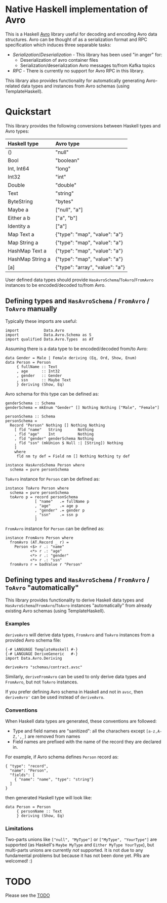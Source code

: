 # Native Haskell implementation of Avro

This is a Haskell [Avro](https://avro.apache.org/) library useful for decoding
and encoding Avro data structures.  Avro can be thought of as a serialization
format and RPC specification which induces three separable tasks:

* *Serialization*/*Deserialization* - This library has been used "in anger" for:
  - Deserialization of avro container files
  - Serialization/deserialization Avro messages to/from Kafka topics
* *RPC* - There is currently no support for Avro RPC in this library.

This library also provides functionality for automatically generating Avro-related data types and instances from Avro schemas (using TemplateHaskell).

# Quickstart

This library provides the following conversions between Haskell types and Avro types:

| Haskell type      | Avro type                       |
|:------------------|:--------------------------------|
| ()                | "null"                          |
| Bool              | "boolean"                       |
| Int, Int64        | "long"                          |
| Int32             | "int"                           |
| Double            | "double"                        |
| Text              | "string"                        |
| ByteString        | "bytes"                         |
| Maybe a           | ["null", "a"]                   |
| Either a b        | ["a", "b"]                      |
| Identity a        | ["a"]                           |
| Map Text a        | {"type": "map", "value": "a"}   |
| Map String a      | {"type": "map", "value": "a"}   |
| HashMap Text a    | {"type": "map", "value": "a"}   |
| HashMap String a  | {"type": "map", "value": "a"}   |
| [a]               | {"type": "array", "value": "a"} |

User defined data types should provide `HasAvroSchema`/`ToAvro`/`FromAvro` instances to be encoded/decoded to/from Avro.

## Defining types and `HasAvroSchema` / `FromAvro` / `ToAvro` manually

Typically these imports are useful:
```
import           Data.Avro
import           Data.Avro.Schema as S
import qualified Data.Avro.Types  as AT
```

Assuming there is a data type to be encoded/decoded from/to Avro:
```
data Gender = Male | Female deriving (Eq, Ord, Show, Enum)
data Person = Person
     { fullName :: Text
     , age      :: Int32
     , gender   :: Gender
     , ssn      :: Maybe Text
     } deriving (Show, Eq)
```

Avro schema for this type can be defined as:
```
genderSchema :: Schema
genderSchema = mkEnum "Gender" [] Nothing Nothing ["Male", "Female"]

personSchema :: Schema
personSchema =
  Record "Person" Nothing [] Nothing Nothing
    [ fld "name"   String       Nothing
    , fld "age"    Int          Nothing
    , fld "gender" genderSchema Nothing
    , fld "ssn" (mkUnion $ Null :| [String]) Nothing
    ]
    where
     fld nm ty def = Field nm [] Nothing Nothing ty def

instance HasAvroSchema Person where
  schema = pure personSchema
```

`ToAvro` instance for `Person` can be defined as:
```
instance ToAvro Person where
  schema = pure personSchema
  toAvro p = record personSchema
             [ "name"   .= fullName p
             , "age"    .= age p
             , "gender" .= gender p
             , "ssn"    .= ssn p
             ]
```

`FromAvro` instance for `Person` can be defined as:
```
instance FromAvro Person where
  fromAvro (AT.Record _ r) =
    Person <$> r .: "name"
           <*> r .: "age"
           <*> r .: "gender"
           <*> r .: "ssn"
  fromAvro r = badValue r "Person"
```

## Defining types and `HasAvroSchema` / `FromAvro` / `ToAvro` "automatically"
This library provides functionality to derive Haskell data types and `HasAvroSchema`/`FromAvro`/`ToAvro` instances "automatically" from already existing Avro schemas (using TemplateHaskell).

### Examples

`deriveAvro` will derive data types, `FromAvro` and `ToAvro` instances from a provided Avro schema file:
```
{-# LANGUAGE TemplateHaskell #-}
{-# LANGUAGE DeriveGeneric   #-}
import Data.Avro.Deriving

deriveAvro "schemas/contract.avsc"
```

Similarly, `deriveFromAvro` can be used to only derive data types and `FromAvro`, but not `ToAvro` instances.

If you prefer defining Avro schema in Haskell and not in `avsc`, then `deriveAvro'` can be used instead of `deriveAvro`.

### Conventions
When Haskell data types are generated, these conventions are followed:

- Type and field names are "sanitized":
all the charachers except `[a-z,A-Z,',_]` are removed from names
- Field names are prefixed with the name of the record they are declared in.

For example, if Avro schema defines `Person` record as:
```
{ "type": "record",
  "name": "Person",
  "fields": [
    { "name": "name", "type": "string"}
  ]
}
```

then generated Haskell type will look like:
```
data Person = Person
     { personName :: Text
     } deriving (Show, Eq)
```

### Limitations
Two-parts unions like `["null", "MyType"]` or `["MyType", "YourType"]` are supported (as Haskell's `Maybe MyType` and `Either MyType YourType`), but multi-parts unions are currently _not_ supported.
It is not due to any fundamental problems but because it has not been done yet. PRs are welcomed! :)
# TODO
Please see the [TODO](TODO)
